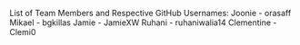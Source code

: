 List of Team Members and Respective GitHub Usernames: 
Joonie - orasaff
Mikael - bgkillas
Jamie - JamieXW
Ruhani - ruhaniwalia14
Clementine - Clemi0
